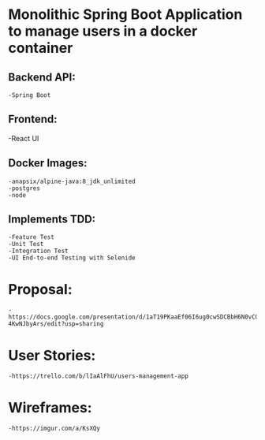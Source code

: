 # Monolithic Spring Boot Application to manage users in a docker container
## Backend API:
    -Spring Boot

## Frontend:
   -React UI

## Docker Images:
    -anapsix/alpine-java:8_jdk_unlimited
    -postgres
    -node

## Implements TDD:
    -Feature Test
    -Unit Test
    -Integration Test
    -UI End-to-end Testing with Selenide

# Proposal:
    -https://docs.google.com/presentation/d/1aT19PKaaEf06I6ug0cwSDCBbH6N0vCOu-4KwNJbyArs/edit?usp=sharing

# User Stories:
    -https://trello.com/b/lIaAlFhU/users-management-app

# Wireframes:
    -https://imgur.com/a/KsXQy